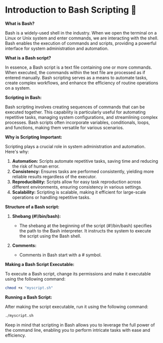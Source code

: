 # Introduction to Bash Scripting 🚀


**What is Bash?**

Bash is a widely-used shell in the industry. When we open the terminal on a Linux or Unix system and enter commands, we are interacting with the shell. Bash enables the execution of commands and scripts, providing a powerful interface for system administration and automation.


**What is a Bash script?**

In essence, a Bash script is a text file containing one or more commands. When executed, the commands within the text file are processed as if entered manually. Bash scripting serves as a means to automate tasks, create complex workflows, and enhance the efficiency of routine operations on a system.


**Scripting in Bash:**

Bash scripting involves creating sequences of commands that can be executed together. This capability is particularly useful for automating repetitive tasks, managing system configurations, and streamlining complex processes. Bash scripts often incorporate variables, conditionals, loops, and functions, making them versatile for various scenarios.


**Why is Scripting Important:**

Scripting plays a crucial role in system administration and automation. Here's why:

1. **Automation:** Scripts automate repetitive tasks, saving time and reducing the risk of human error.
2. **Consistency:** Ensures tasks are performed consistently, yielding more reliable results regardless of the executor.
3. **Reproducibility:** Scripts allow for easy task reproduction across different environments, ensuring consistency in various settings.
4. **Scalability:** Scripting is scalable, making it efficient for large-scale operations or handling repetitive tasks.


**Structure of a Bash script:**

1. **Shebang (#!/bin/bash):**
    - The shebang at the beginning of the script (#!/bin/bash) specifies the path to the Bash interpreter. It instructs the system to execute the script using the Bash shell.

2. **Comments:**
    - Comments in Bash start with a # symbol.


**Making a Bash Script Executable:**

To execute a Bash script, change its permissions and make it executable using the following command:
```bash
chmod +x "myscript.sh"
```


**Running a Bash Script:**

After making the script executable, run it using the following command:
```bash
./myscript.sh
```


Keep in mind that scripting in Bash allows you to leverage the full power of the command line, enabling you to perform intricate tasks with ease and efficiency.
